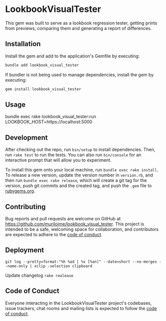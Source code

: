 # LookbookVisualTester

This gem was built to serve as a lookbook regression tester, getting prints from previews, comparing them and generating a report of differences.

## Installation

Install the gem and add to the application's Gemfile by executing:

```bash
bundle add lookbook_visual_tester
```

If bundler is not being used to manage dependencies, install the gem by executing:

```bash
gem install lookbook_visual_tester
```

## Usage

bundle exec rake lookbook_visual_tester:run LOOKBOOK_HOST=https://localhost:5000

## Development

After checking out the repo, run `bin/setup` to install dependencies. Then, run `rake test` to run the tests. You can also run `bin/console` for an interactive prompt that will allow you to experiment.

To install this gem onto your local machine, run `bundle exec rake install`. To release a new version, update the version number in `version.rb`, and then run `bundle exec rake release`, which will create a git tag for the version, push git commits and the created tag, and push the `.gem` file to [rubygems.org](https://rubygems.org).

## Contributing

Bug reports and pull requests are welcome on GitHub at https://github.com/muriloime/lookbook_visual_tester. This project is intended to be a safe, welcoming space for collaboration, and contributors are expected to adhere to the [code of conduct](https://github.com/[USERNAME]/lookbook_visual_tester/blob/main/CODE_OF_CONDUCT.md).


## Deployment 

`git log --pretty=format:"%h %ad | %s [%an]" --date=short --no-merges --name-only | xclip -selection clipboard`

Update changelog 
`rake realease`

## Code of Conduct

Everyone interacting in the LookbookVisualTester project's codebases, issue trackers, chat rooms and mailing lists is expected to follow the [code of conduct](https://github.com/[USERNAME]/lookbook_visual_tester/blob/main/CODE_OF_CONDUCT.md).

